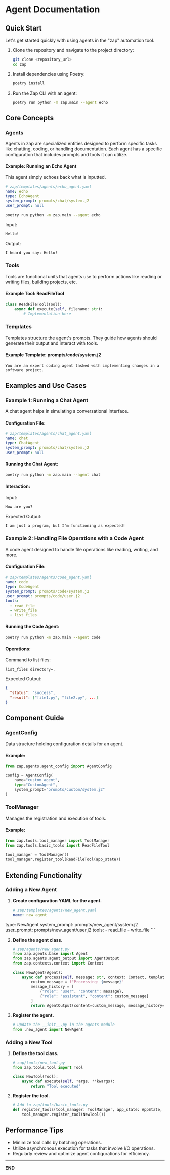 # Agent Documentation

## Quick Start

Let's get started quickly with using agents in the "zap" automation tool.

1. Clone the repository and navigate to the project directory:
    ```sh
    git clone <repository_url>
    cd zap
    ```

2. Install dependencies using Poetry:
    ```sh
    poetry install
    ```

3. Run the Zap CLI with an agent:
    ```sh
    poetry run python -m zap.main --agent echo
    ```

## Core Concepts

### Agents
Agents in zap are specialized entities designed to perform specific tasks like chatting, coding, or handling documentation. Each agent has a specific configuration that includes prompts and tools it can utilize.

#### Example: Running an Echo Agent
This agent simply echoes back what is inputted.

```yaml
# zap/templates/agents/echo_agent.yaml
name: echo
type: EchoAgent
system_prompt: prompts/chat/system.j2
user_prompt: null
```

```sh
poetry run python -m zap.main --agent echo
```

Input:
```plaintext
Hello!
```

Output:
```plaintext
I heard you say: Hello!
```

### Tools
Tools are functional units that agents use to perform actions like reading or writing files, building projects, etc.

#### Example Tool: ReadFileTool
```py
class ReadFileTool(Tool):
    async def execute(self, filename: str):
        # Implementation here
```

### Templates
Templates structure the agent's prompts. They guide how agents should generate their output and interact with tools.

#### Example Template: prompts/code/system.j2
```j2
You are an expert coding agent tasked with implementing changes in a software project.
```

## Examples and Use Cases

### Example 1: Running a Chat Agent
A chat agent helps in simulating a conversational interface.

#### Configuration File:
```yaml
# zap/templates/agents/chat_agent.yaml
name: chat
type: ChatAgent
system_prompt: prompts/chat/system.j2
user_prompt: null
```

#### Running the Chat Agent:
```sh
poetry run python -m zap.main --agent chat
```

#### Interaction:
Input:
```plaintext
How are you?
```

Expected Output:
```plaintext
I am just a program, but I'm functioning as expected!
```

### Example 2: Handling File Operations with a Code Agent
A code agent designed to handle file operations like reading, writing, and more.

#### Configuration File:
```yaml
# zap/templates/agents/code_agent.yaml
name: code
type: CodeAgent
system_prompt: prompts/code/system.j2
user_prompt: prompts/code/user.j2
tools:
  - read_file
  - write_file
  - list_files
```

#### Running the Code Agent:
```sh
poetry run python -m zap.main --agent code
```

#### Operations:
Command to list files:
```plaintext
list_files directory=.
```

Expected Output:
```json
{
  "status": "success",
  "result": ["file1.py", "file2.py", ...]
}
```

## Component Guide

### AgentConfig
Data structure holding configuration details for an agent.

#### Example:
```py
from zap.agents.agent_config import AgentConfig

config = AgentConfig(
    name="custom_agent",
    type="CustomAgent",
    system_prompt="prompts/custom/system.j2"
)
```

### ToolManager
Manages the registration and execution of tools.

#### Example:
```py
from zap.tools.tool_manager import ToolManager
from zap.tools.basic_tools import ReadFileTool

tool_manager = ToolManager()
tool_manager.register_tool(ReadFileTool(app_state))
```

## Extending Functionality

### Adding a New Agent

1. **Create configuration YAML for the agent.**
    ```yaml
    # zap/templates/agents/new_agent.yaml
    name: new_agent
type: NewAgent
    system_prompt: prompts/new_agent/system.j2
    user_prompt: prompts/new_agent/user.j2
tools:
      - read_file
      - write_file
    ```

2. **Define the agent class.**
    ```py
    # zap/agents/new_agent.py
    from zap.agents.base import Agent
    from zap.agents.agent_output import AgentOutput
    from zap.contexts.context import Context

    class NewAgent(Agent):
        async def process(self, message: str, context: Context, template_context: dict) -> AgentOutput {
            custom_message = f"Processing: {message}"
            message_history = [
                {"role": "user", "content": message},
                {"role": "assistant", "content": custom_message}
            ]
            return AgentOutput(content=custom_message, message_history=message_history)
    ```

3. **Register the agent.**
    ```py
    # Update the __init__.py in the agents module
    from .new_agent import NewAgent
    ```

### Adding a New Tool

1. **Define the tool class.**
    ```py
    # zap/tools/new_tool.py
    from zap.tools.tool import Tool

    class NewTool(Tool):
        async def execute(self, *args, **kwargs):
            return "Tool executed"
    ```

2. **Register the tool.**
    ```py
    # Add to zap/tools/basic_tools.py
    def register_tools(tool_manager: ToolManager, app_state: AppState, ui: UIInterface):
        tool_manager.register_tool(NewTool())
    ```

## Performance Tips

- Minimize tool calls by batching operations.
- Utilize asynchronous execution for tasks that involve I/O operations.
- Regularly review and optimize agent configurations for efficiency.

---

**END**